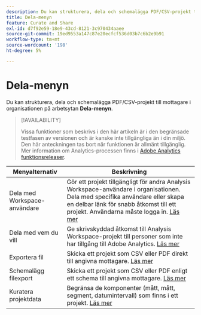 ```yaml
---
description: Du kan strukturera, dela och schemalägga PDF/CSV-projekt till mottagare i din organisation.
title: Dela-menyn
feature: Curate and Share
exl-id: d7f92e59-18e9-43cd-8121-3c970434aaee
source-git-commit: 19ed9553a147c87e20ecfcf536d03b7c6b2e9b91
workflow-type: tm+mt
source-wordcount: '198'
ht-degree: 5%

---
```


# Dela-menyn

Du kan strukturera, dela och schemalägga PDF/CSV-projekt till mottagare i organisationen på arbetsytan **Dela-menyn**.

>[!AVAILABILITY]
>
>Vissa funktioner som beskrivs i den här artikeln är i den begränsade testfasen av versionen och är kanske inte tillgängliga än i din miljö. Den här anteckningen tas bort när funktionen är allmänt tillgänglig. Mer information om Analytics-processen finns i [Adobe Analytics funktionsreleaser](/help/release-notes/releases.md).

| Menyalternativ | Beskrivning |
|---|---|
| Dela med Workspace-användare | Gör ett projekt tillgängligt för andra Analysis Workspace-användare i organisationen. Dela med specifika användare eller skapa en delbar länk för snabb åtkomst till ett projekt. Användarna måste logga in. [Läs mer](/help/analysis-workspace/curate-share/share-projects.md) |
| Dela med vem du vill | Ge skrivskyddad åtkomst till Analysis Workspace-projekt till personer som inte har tillgång till Adobe Analytics. [Läs mer](/help/analysis-workspace/curate-share/share-projects.md) |
| Exportera fil | Skicka ett projekt som CSV eller PDF direkt till angivna mottagare. [Läs mer](/help/analysis-workspace/curate-share/t-schedule-report.md) |
| Schemalägg filexport | Skicka ett projekt som CSV eller PDF enligt ett schema till angivna mottagare. [Läs mer](/help/analysis-workspace/curate-share/t-schedule-report.md) |
| Kuratera projektdata | Begränsa de komponenter (mått, mått, segment, datumintervall) som finns i ett projekt. [Läs mer](/help/analysis-workspace/curate-share/curate.md) |
